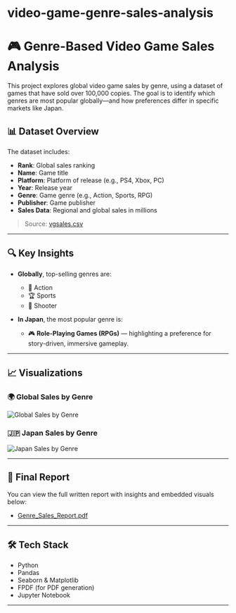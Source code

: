 # video-game-genre-sales-analysis

# 🎮 Genre-Based Video Game Sales Analysis

This project explores global video game sales by genre, using a dataset of games that have sold over 100,000 copies. The goal is to identify which genres are most popular globally—and how preferences differ in specific markets like Japan.

## 📊 Dataset Overview

The dataset includes:
- **Rank**: Global sales ranking
- **Name**: Game title
- **Platform**: Platform of release (e.g., PS4, Xbox, PC)
- **Year**: Release year
- **Genre**: Game genre (e.g., Action, Sports, RPG)
- **Publisher**: Game publisher
- **Sales Data**: Regional and global sales in millions

> Source: [vgsales.csv](./vgsales.csv)

---

## 🔍 Key Insights

- **Globally**, top-selling genres are:
  - 🎯 Action
  - 🏆 Sports
  - 🔫 Shooter

- **In Japan**, the most popular genre is:
  - 🎮 **Role-Playing Games (RPGs)** — highlighting a preference for story-driven, immersive gameplay.

---

## 📈 Visualizations

### 🌍 Global Sales by Genre  
![Global Sales by Genre](./visuals/global_sales_by_genre.png)

### 🇯🇵 Japan Sales by Genre  
![Japan Sales by Genre](./visuals/japan_sales_by_genre.png)

---

## 📄 Final Report

You can view the full written report with insights and embedded visuals below:

- [Genre_Sales_Report.pdf](./Genre_Sales_Report.pdf)

---

## 🛠️ Tech Stack

- Python
- Pandas
- Seaborn & Matplotlib
- FPDF (for PDF generation)
- Jupyter Notebook

---

